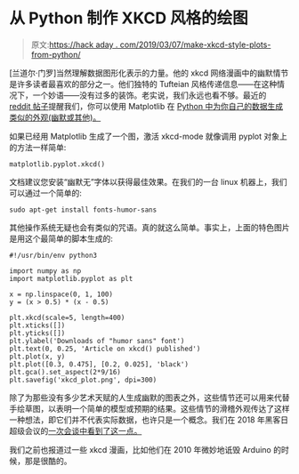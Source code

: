 # 从 Python 制作 XKCD 风格的绘图

> 原文:[https://hack aday . com/2019/03/07/make-xkcd-style-plots-from-python/](https://hackaday.com/2019/03/07/make-xkcd-style-plots-from-python/)

[兰道尔·门罗]当然理解数据图形化表示的力量。他的 xkcd 网络漫画中的幽默情节是许多读者最喜欢的部分之一。他们独特的 Tufteian 风格传递信息——在这种情况下，一个妙语——没有过多的装饰。老实说，我们永远也看不够。最近的 [reddit 帖子](https://www.reddit.com/r/programming/comments/awsq9d/xkcdstyle_plots_in_matplotlib/)提醒我们，你可以使用 Matplotlib 在 [Python 中为你自己的数据生成类似的外观(幽默或其他)。](https://matplotlib.org/api/_as_gen/matplotlib.pyplot.xkcd.html)

如果已经用 Matplotlib 生成了一个图，激活 xkcd-mode 就像调用 pyplot 对象上的方法一样简单:

```
matplotlib.pyplot.xkcd()
```

文档建议您安装“幽默无”字体以获得最佳效果。在我们的一台 linux 机器上，我们可以通过一个简单的:

```
sudo apt-get install fonts-humor-sans
```

其他操作系统无疑也会有类似的咒语。真的就这么简单。事实上，上面的特色图片是用这个最简单的脚本生成的:

```
#!/usr/bin/env python3

import numpy as np
import matplotlib.pyplot as plt

x = np.linspace(0, 1, 100)
y = (x > 0.5) * (x - 0.5)

plt.xkcd(scale=5, length=400)
plt.xticks([])
plt.yticks([])
plt.ylabel('Downloads of "humor sans" font')
plt.text(0, 0.25, 'Article on xkcd() published')
plt.plot(x, y)
plt.plot([0.3, 0.475], [0.2, 0.025], 'black')
plt.gca().set_aspect(2*9/16)
plt.savefig('xkcd_plot.png', dpi=300)
```

除了为那些没有多少艺术天赋的人生成幽默的图表之外，这些情节还可以用来代替手绘草图，以表明一个简单的模型或预期的结果。这些情节的滑稽外观传达了这样一种想法，即它们并不代表实际数据，也许只是一个概念。我们在 2018 年黑客日超级会议的[一次会谈中看到了这一点。](https://hackaday.com/2019/01/25/how-to-deal-with-a-cheap-spectrum-analyzer/)

我们之前也报道过一些 xkcd 漫画，比如他们在 2010 年微妙地诋毁 Arduino 的时候，那是很酷的。